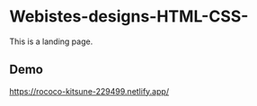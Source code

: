 # Webistes-designs-HTML-CSS-

This is a landing page.

## Demo

https://rococo-kitsune-229499.netlify.app/
